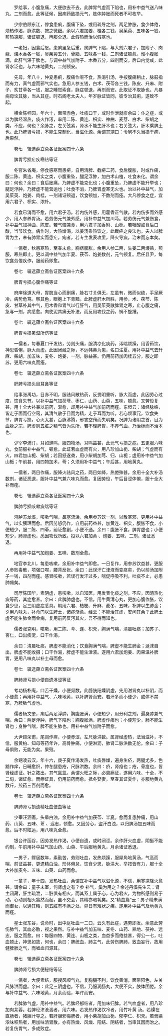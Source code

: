 <!-- { "loadSidebar": true } -->
　　罗给事，小腹急痛，大便欲去不去，此脾胃气虚而下陷也，用补中益气送八味丸，二剂而愈。此等证候，因痢药致损元气，肢体肿胀而死者不可枚举。

　　少宗伯顾东江，停食患痢，腹痛下坠，或用疏导之剂，两足肿胀，食少体倦，烦热作渴，脉洪数、按之微细。余以六君加姜、桂各二钱，吴茱萸、五味各一钱，煎热凉服，诸证顿退，再服全退。此假热而治以假寒也。

　　一老妇，因食后怒。患痢里急后重，属脾气下陷，与大剂六君子，加附子、肉蔻、煨木香各一钱，吴茱萸五分，骨脂、五味各一钱，二剂诸证顿愈。惟小腹胀满，此肝气滞于脾也，与调中益气加附子、木香五分，四剂而安。后口内觉咸，此肾水泛也，与六味地黄丸，二剂顿安。

　　先母，年八十，仲夏患痢，腹痛作呕不食，热渴引汤，手按腹痛稍止，脉鼓指而有力，真气虚而邪气实也。急用人参五钱，白术、茯苓各三钱，陈皮、升麻、附子、炙甘草各一钱，服之睡觉索食，脉症顿退，再剂而安。此取证不取脉也。凡暴病母论其脉，当从其症。时石阁老太夫人，年岁脉证皆同，彼专治其痢，遂致不起。

　　横金陈梓园，年六十，面带赤色，吐痰口干，或时作泄就疹余曰：仆之症，或以为脾经湿热，痰火作泻，率用二陈、黄连、枳实、神曲、麦芽、白术、柴胡之类，不应，何也？余脉之，左关弦紧，肾水不能生肝木也；右关弦大，肝木乘脾土也。此乃脾肾亏损，不能生克制化，当滋化源。余谓其甥曰：令舅不久当损于痢，后果然。

　　卷七　辑选薛立斋各证医案四十六条

　　脾胃亏损疟疾寒热等证

　　冬官朱省庵，停食感寒而患疟，自用清脾、截疟二药，食后腹胀，时或作痛，服二陈、黄连、枳实之类，小腹重坠，腿足浮肿，加白术山楂，吐食未化。谓余曰：何也？余曰：食后胀痛，乃脾虚不能克化也；小腹重坠，乃脾虚不能升举也；腿足浮肿，乃脾虚不能营运也；吐食不消，乃脾胃虚寒无火也。治以补中益气，加吴茱萸、炮姜、肉桂，一剂诸证顿退，饮食顿加，不数剂而痊。大凡停食之症，宜用六君子、枳实、浓朴。

　　若食已消而不愈，用六君子汤。若内伤外感，用藿香正气散。若内伤多而外感少，用人参养胃汤。若劳伤元气兼外感，用补中益气加川芎。若劳伤元气兼伤食，补中益气加神曲、陈皮。若气恼兼食，用六君子加香附、山栀。若咽酸或食后口酸，当节饮食。病作时，大热燥渴，以姜汤乘热饮之，此截疟之良法也。夫人以脾胃为主，未有肺胃实而患疟，痢者，若专主发表攻里，降火导痰，治末而忘本矣。

　　一儒者，秋患寒热，至春未愈，胸痞腹胀。余用人参二两，生姜二两煨熟，煎服，寒热即止。更以调中益气加半夏、茯苓、炮姜数剂，元气顿复。后任县尹，每饮食劳倦疾作，服前药即愈。

　　卷七　辑选薛立斋各证医案四十六条

　　脾胃亏损心腹作痛等证

　　府庠徐道大母，胃脘当心而剧痛，脉右寸关俱无，左虽有，微而似绝，手足厥冷，病势危笃。察其色，眼胞上下青黯。此脾虚肝木所胜，用参，术、茯苓、陈皮、甘草补其中气，用木香和胃气以行肝气，用吴茱萸散脾胃之寒，止心腹之痛，急与一剂，病悉愈。向使泥其痛无补法，而反用攻伐之药，祸不旋踵。

　　卷七　辑选薛立斋各证医案四十六条

　　脾胃亏损暑湿所伤等证

　　一儒者，每春夏口干发热，劳则头痛，服清凉化痰药，泻喘烦躁，用香茹饮，神思昏倦，脉大而虚。此因闭藏之际，不远帏幕为患，名曰注夏。用补中益气去升麻、柴胡，加五味，麦冬、炮姜，一剂，脉益甚。仍用前药加肉桂五分，服之即苏，更用六味丸而痊。

　　卷七　辑选薛立斋各证医案四十六条

　　肝脾亏损头目耳鼻等证

　　给事张禹功，目赤不明，服祛风散热药，反畏明重听，脉大而虚，此因劳心过度，饮食失节。以补中益气加茯苓、枣仁，山药、山萸，五味，顿愈。又劳役复甚，用十全大补兼以前药，渐愈，却用补中益气加前药而痊。东垣云：诸经脉络，皆走于面而行空窍，其清气散于目而为精，走于耳而为听。若心烦事冗，饮食失节，脾胃亏损，心火太甚，百脉沸腾，邪害空窍而失明矣。况脾为诸阴之首，目为血脉之宗，脾虚则五脏之精气皆为失所，若不理脾胃，不养气血，乃治标而不治本也。

　　少宰李浦汀，耳如蝉鸣，服四物汤，耳鸣益甚，此元气亏损之症。五更服六味丸，食前服补中益气，顿愈。此证若血虚而有火，用八珍加山栀、柴胡；气虚而有火，四君加山栀、柴胡；若因怒遂聋，用小柴胡加芎、归、山栀；虚用补中益气加山栀；午前甚，用四物加术，苓；久须用补中益气；午后甚，用地黄丸。

　　一儒者，两目作痛，服降火祛风之药，两目如绛，热倦殊甚。余用十全大补汤数剂，诸证悉退，服补中益气兼六味丸而愈。复因劳役，午后目涩体倦，服十全大补而痊。

　　卷七　辑选薛立斋各证医案四十六条

　　脾肺亏损咳嗽痰喘等证

　　鸿胪苏龙溪，咳嗽气喘，鼻塞流涕，余用参苏饮一剂，以散寒邪，更用补中益气，以实胰理而愈。后因劳怒仍作，自用前药益甚，加黄连、枳实，腹胀不食，小便短少，服二陈、四苓，前证愈剧，小便不通。余曰：腹胀不食，脾胃虚也；小便短少，肺肾虚也，悉因攻伐所致。投以六君加黄 、炮姜、五味，二剂，诸证悉退。

　　再用补中益气加炮姜、五味、数剂全愈。

　　地官李北川，每患咳嗽，余用补中益气即愈。一日复作，用参苏饮益甚，更服人参败毒散，项强口噤，腰背反张。余曰：此误汗亡津液而变痉矣，仍以前汤加附子一钱，四剂而痊。感冒咳嗽，若误行发汗过多，喘促呼吸不利，吐痰不止，必患肺痈矣。

　　司厅陈国华，素阴虚，患咳嗽，以自知医，用发表化痰之剂，不应，因清热化痰等药，其症愈甚。余曰：此脾肺虚也。不信，用牛黄清心丸，更加心腹作胀，饮食少思，足三阴虚症悉具。朝用六君、桔梗、升麻、麦冬、五味，补脾以生肺金；夕用八味丸，补命门以生脾土，诸症渐愈。经云：不能治其虚，安问其余？此脾土虚不能生肺金而金病，复用前药反泻其火，吾不得而知也。

　　儒者张克明，咳嗽，用二陈、芩、连、枳壳，胸满气喘，清晨吐痰；加苏子、杏仁，口出痰涎，口干作渴。

　　余曰：清晨吐痰，脾虚不能消化；饮食胸满气喘，脾虚不能生肺金；涎沫自出，脾虚不能收摄；口干作渴，脾虚不能生津液。遂用六君加炮姜、肉果温补脾胃，更用八味丸以补土母而愈。

　　卷七　辑选薛立斋各证医案四十六条

　　脾肺肾亏损小便自遗淋涩等证

　　考功杨朴庵，口舌干燥，小便频数。此膀胱阳燥阴虚，先用滋肾丸以补阴，而小便愈；再用补中益气、六味地黄，以补脾肾而安。若汗多而小便少，或体不禁寒，乃脾肺气虚也。

　　儒者杨文奎，痢后两足浮肿，胸腹胀满，小便短少，用分利之剂，遍身肿兼气喘。余曰：两足浮肿，脾气下陷也；胸腹胀满，脾虚作痞也；小便短少，肺不能生肾也；身肿气喘，脾不能生肺也。用补中益气加附子而愈。

　　大尹顾荣甫，尾闾作痒，小便赤涩，左尺脉洪数。属肾经虚热，法当滋补，不信，服黄柏、知母等药年许，高骨肿痛，小便淋沥，肺肾二脉洪数无伦。余曰：子母俱败，无能为矣。果殁。

　　余甥凌云汉，年十六，庚子夏作渴发热，吐痰唇燥，遍身生疥，两腿尤多，色黯作痒，日晡愈炽，仲冬腿患疮，尺脉洪数。余曰：疥，肾疳也；疮，骨疽也，皆肾经虚证。针之脓出，其气氤氲。余谓火旺之际，必患瘵证，遂用六味、十全，不二旬，诸证愈。而瘵证具，仍用前药而愈。抵冬娶妻，至春其证夏作，亦服地黄丸数斤，煎药三百剂而愈。

　　卷七　辑选薛立斋各证医案四十六条

　　脾肺肾亏损遗精吐血便血等证

　　少宰汪涵斋，头晕白浊，余用补中益气加茯苓、半夏。愈而复患肿痛，用山药、山萸、五味、萆 、远志，顿愈。又因劳心，盗汗白浊，以归脾汤加五味而愈。后不时眩运，用八味丸全愈。

　　银台许函谷，因劳发热作渴，小便自遗，或时闭涩。余作肝火血虚，阴挺不能约制，午前用补中益气加山药、山萸、午后服地黄丸，月余诸证悉退。

　　一男子，鳏居数年，素勤苦，劳则吐血，发热烦躁，服犀角地黄汤，气高而喘，前证益甚，更遗精白浊，形体倦怠，饮食少思，脉洪大，举按皆有力，服十全大补加麦冬、五味、山萸、山药而愈。

　　一童子，年十四，发热吐血，余谓宜补中益气以滋化源，不信，用寒凉降火愈甚。谓余曰：童子未室，何肾虚之有？参 补气，奚为用之？余述丹溪先生云：肾主闭藏，肝主疏泄，二脏俱有相火，而其系上属于心，心为君火，为物所感则易于动，心动则相火翕然而起，虽不交会，其精亦暗耗矣。又“精血篇”云：男子精未满而御女，以通其精，则五脏有不满之处，异日有难状之疾。遂用补中益气及地黄丸而痊。

　　星士张东谷，说命时，出中庭吐血一二口，云久有此症，遇劳即发。余意此劳伤肺气，其血必散，视之果然。与补中益气加五味、麦冬、山药、熟地、茯神、远志，服之而愈。曰：每服四物、黄连、山栀之类，血益多而倦益甚，得公一七，吐血顿止，神思如故，何也，余曰：脾统血，肺主气，此劳伤脾肺，致血妄行，故用健脾肺之气，而嘘血归源耳。

　　卷七　辑选薛立斋各证医案四十六条

　　脾肺肾亏损大便秘结等证

　　一儒者，大便素结，服搜风顺气丸，复胸膈不利，饮食善消，面带阳色，左关尺脉洪而虚。余曰：此足三阴虚也。不信，乃服润肠丸，大便不实，肢体困倦。余与补中益气、六味地黄，月余而验，年许而安。

　　若脾肺气虚，用补中益气。若脾经郁结者，用加味归脾。若气血虚者，用八珍加肉苁蓉。若脾经津液涸者，用六味。若发热作渴饮冷者，用竹叶黄 汤。若燥在直肠者，猪胆汁导之。若肝胆邪侮脾者，用小柴胡加山栀、郁李仁、枳壳。若膏粱浓味积热者，用加味清胃散。亦有热燥、风燥、阳结、阴结者，当审其因而治之。若复伤胃气，多成败症。

